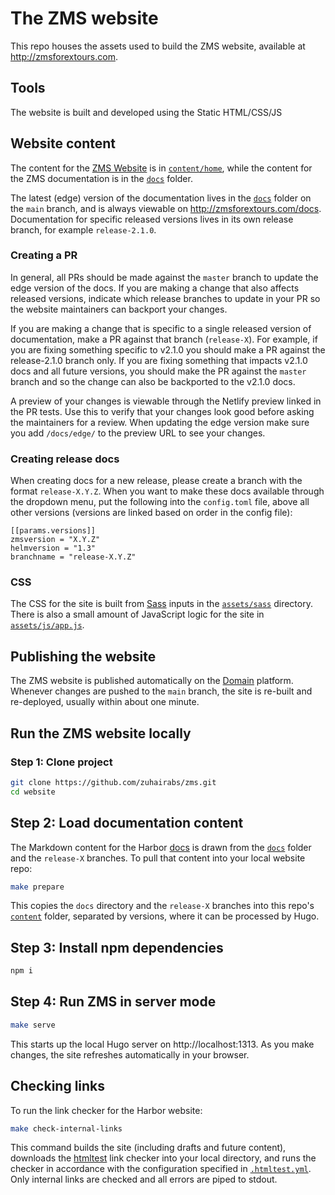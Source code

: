 # The ZMS website

This repo houses the assets used to build the ZMS website, available at http://zmsforextours.com.

## Tools

The website is built and developed using the Static HTML/CSS/JS

## Website content

The content for the [ZMS Website](http://zmsforextours.com) is in [`content/home`](./content/home), while the content for the ZMS documentation is in the [`docs`](./docs) folder.

The latest (edge) version of the documentation lives in the [`docs`](./docs) folder on the `main` branch, and is always viewable on http://zmsforextours.com/docs. Documentation for specific released versions lives in its own release branch, for example `release-2.1.0`.

### Creating a PR

In general, all PRs should be made against the `master` branch to update the edge version of the docs. If you are making a change that also affects released versions, indicate which release branches to update in your PR so the website maintainers can backport your changes.

If you are making a change that is specific to a single released version of documentation, make a PR against that branch (`release-X`). For example, if you are fixing something specific to v2.1.0 you should make a PR against the release-2.1.0 branch only. If you are fixing something that impacts v2.1.0 docs and all future versions, you should make the PR against the `master` branch and so the change can also be backported to the v2.1.0 docs.

A preview of your changes is viewable through the Netlify preview linked in the PR tests. Use this to verify that your changes look good before asking the maintainers for a review. When updating the edge version make sure you add `/docs/edge/` to the preview URL to see your changes.

### Creating release docs

When creating docs for a new release, please create a branch with the format `release-X.Y.Z`.
When you want to make these docs available through the dropdown menu, put the following into the `config.toml` file, above all other versions (versions are linked based on order in the config file):

```
[[params.versions]]
zmsversion = "X.Y.Z"
helmversion = "1.3"
branchname = "release-X.Y.Z"
``` 

### CSS

The CSS for the site is built from [Sass](https://sass-lang.com) inputs in the [`assets/sass`](./assets/sass) directory. There is also a small amount of JavaScript logic for the site in [`assets/js/app.js`](./assets/js/app.js).

## Publishing the website

The ZMS website is published automatically on the [Domain](http://zmsforextours.com) platform. Whenever changes are pushed to the `main` branch, the site is re-built and re-deployed, usually within about one minute.

## Run the ZMS website locally

### Step 1: Clone project

```sh
git clone https://github.com/zuhairabs/zms.git
cd website
```

## Step 2: Load documentation content

The Markdown content for the Harbor [docs](http://zmsforextours.com/docs) is drawn from the [`docs`](./docs) folder and the `release-X` branches. To pull that content into your local website repo:

```sh
make prepare
```

This copies the `docs` directory and the `release-X` branches into this repo's [`content`](./content) folder, separated by versions, where it can be processed by Hugo.

## Step 3: Install npm dependencies

```sh
npm i
```

## Step 4: Run ZMS in server mode

```sh
make serve
```

This starts up the local Hugo server on http://localhost:1313. As you make changes, the site refreshes automatically in your browser.

## Checking links

To run the link checker for the Harbor website:

```sh
make check-internal-links
```

This command builds the site (including drafts and future content), downloads the [htmltest](https://github.com/wjdp/htmltest) link checker into your local directory, and runs the checker in accordance with the configuration specified in [`.htmltest.yml`](./.htmltest.yml). Only internal links are checked and all errors are piped to stdout.
